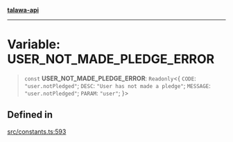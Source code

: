 [**talawa-api**](../../README.md)

***

# Variable: USER\_NOT\_MADE\_PLEDGE\_ERROR

> `const` **USER\_NOT\_MADE\_PLEDGE\_ERROR**: `Readonly`\<\{ `CODE`: `"user.notPledged"`; `DESC`: `"User has not made a pledge"`; `MESSAGE`: `"user.notPledged"`; `PARAM`: `"user"`; \}\>

## Defined in

[src/constants.ts:593](https://github.com/Suyash878/talawa-api/blob/b5a9d8b4a1ea678a3d6f5b710b3721f91a3052fc/src/constants.ts#L593)
